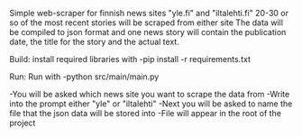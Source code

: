 Simple web-scraper for finnish news sites "yle.fi" and "iltalehti.fi"
20-30 or so of the most recent stories will be scraped from either site
The data will be compiled to json format and one news story will contain the publication date, the title for the story and the actual text.

Build:
install required libraries with -pip install -r requirements.txt

Run:
Run with -python src/main/main.py 

-You will be asked which news site you want to scrape the data from
-Write into the prompt either "yle" or "iltalehti" 
-Next you will be asked to name the file that the json data will be stored into
-File will appear in the root of the project
